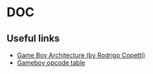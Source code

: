 # DOC

## Useful links

- [Game Boy Architecture (by Rodrigo Copetti)](https://www.copetti.org/writings/consoles/game-boy/)
- [Gameboy opcode table](https://izik1.github.io/gbops/index.html)
